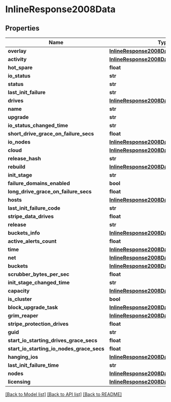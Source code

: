 # InlineResponse2008Data

## Properties
Name | Type | Description | Notes
------------ | ------------- | ------------- | -------------
**overlay** | [**InlineResponse2008DataOverlay**](InlineResponse2008DataOverlay.md) |  | [optional] 
**activity** | [**InlineResponse2008DataActivity**](InlineResponse2008DataActivity.md) |  | [optional] 
**hot_spare** | **float** |  | [optional] 
**io_status** | **str** |  | [optional] 
**status** | **str** |  | [optional] 
**last_init_failure** | **str** |  | [optional] 
**drives** | [**InlineResponse2008DataDrives**](InlineResponse2008DataDrives.md) |  | [optional] 
**name** | **str** |  | [optional] 
**upgrade** | **str** |  | [optional] 
**io_status_changed_time** | **str** |  | [optional] 
**short_drive_grace_on_failure_secs** | **float** |  | [optional] 
**io_nodes** | [**InlineResponse2008DataDrives**](InlineResponse2008DataDrives.md) |  | [optional] 
**cloud** | [**InlineResponse2008DataCloud**](InlineResponse2008DataCloud.md) |  | [optional] 
**release_hash** | **str** |  | [optional] 
**rebuild** | [**InlineResponse2008DataRebuild**](InlineResponse2008DataRebuild.md) |  | [optional] 
**init_stage** | **str** |  | [optional] 
**failure_domains_enabled** | **bool** |  | [optional] 
**long_drive_grace_on_failure_secs** | **float** |  | [optional] 
**hosts** | [**InlineResponse2008DataHosts**](InlineResponse2008DataHosts.md) |  | [optional] 
**last_init_failure_code** | **str** |  | [optional] 
**stripe_data_drives** | **float** |  | [optional] 
**release** | **str** |  | [optional] 
**buckets_info** | [**InlineResponse2008DataBucketsInfo**](InlineResponse2008DataBucketsInfo.md) |  | [optional] 
**active_alerts_count** | **float** |  | [optional] 
**time** | [**InlineResponse2008DataTime**](InlineResponse2008DataTime.md) |  | [optional] 
**net** | [**InlineResponse2008DataNet**](InlineResponse2008DataNet.md) |  | [optional] 
**buckets** | [**InlineResponse2008DataBuckets**](InlineResponse2008DataBuckets.md) |  | [optional] 
**scrubber_bytes_per_sec** | **float** |  | [optional] 
**init_stage_changed_time** | **str** |  | [optional] 
**capacity** | [**InlineResponse2008DataCapacity**](InlineResponse2008DataCapacity.md) |  | [optional] 
**is_cluster** | **bool** |  | [optional] 
**block_upgrade_task** | [**InlineResponse2008DataBlockUpgradeTask**](InlineResponse2008DataBlockUpgradeTask.md) |  | [optional] 
**grim_reaper** | [**InlineResponse2008DataGrimReaper**](InlineResponse2008DataGrimReaper.md) |  | [optional] 
**stripe_protection_drives** | **float** |  | [optional] 
**guid** | **str** |  | [optional] 
**start_io_starting_drives_grace_secs** | **float** |  | [optional] 
**start_io_starting_io_nodes_grace_secs** | **float** |  | [optional] 
**hanging_ios** | [**InlineResponse2008DataHangingIos**](InlineResponse2008DataHangingIos.md) |  | [optional] 
**last_init_failure_time** | **str** |  | [optional] 
**nodes** | [**InlineResponse2008DataNodes**](InlineResponse2008DataNodes.md) |  | [optional] 
**licensing** | [**InlineResponse2008DataLicensing**](InlineResponse2008DataLicensing.md) |  | [optional] 

[[Back to Model list]](../README.md#documentation-for-models) [[Back to API list]](../README.md#documentation-for-api-endpoints) [[Back to README]](../README.md)

